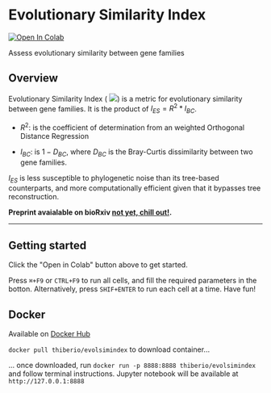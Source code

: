 # Evolutionary Similarity Index
<!-- badges: start -->
[![Open In Colab](https://colab.research.google.com/assets/colab-badge.svg)](https://colab.research.google.com/github/lthiberiol/evolSimIndex/blob/master/correlate_evolution.ipynb)
<!--badges: end -->

Assess evolutionary similarity between gene families

## Overview
Evolutionary Similarity Index ( <img src="https://render.githubusercontent.com/render/math?math=I_{ES}">) is a metric for evolutionary similarity between gene families. It is the product of $I_{ES}=R^{2}*I_{BC}$.

* $R^2$: is the coefficient of determination from an weighted Orthogonal Distance Regression

* $I_{BC}$: is $1-D_{BC}$, where $D_{BC}$ is the Bray-Curtis dissimilarity between two gene families.

$I_{ES}$ is less susceptible to phylogenetic noise than its tree-based counterparts, and more computationally efficient given that it bypasses tree reconstruction.


**Preprint avaialable on bioRxiv [not yet, chill out!](https://www.biorxiv.org/).**

---

## Getting started
Click the "Open in Colab" button above to get started. 

Press `⌘+F9` or `CTRL+F9` to run all cells, and fill the required parameters in the botton. Alternatively, press `SHIF+ENTER` to run each cell at a time.
Have fun!

## Docker

Available on [Docker Hub](https://hub.docker.com/r/thiberio/evolsimindex)

`docker pull thiberio/evolsimindex` to download container...

... once downloaded, run `docker run -p 8888:8888 thiberio/evolsimindex` and follow terminal instructions. Jupyter notebook will be available at `http://127.0.0.1:8888`